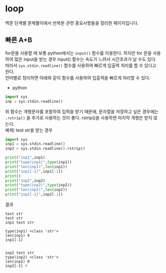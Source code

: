 # loop
백준 단계별 문제풀이에서 반복문 관련 중요사항들을 정리한 페이지입니다.

## 빠른 A+B
for문을 사용할 때 보통 python에서는 `input()` 함수를 이용한다. 하지만 for 문을 사용하여 많은 input을 받는 경우 input() 함수는 속도가 느려서 시간초과가 날 수도 있다. 따라서 `sys.stdin.readline()` 함수를 사용하여 빠르게 입출력 처리를 할 수 있다고 한다. \
언어별로 정리하면 아래와 같이 함수를 사용하여 입출력을 빠르게 처리할 수 있다.
* python
```py
import sys
inp = sys.stdin.readline()
```
위 함수는 개행문자를 포함하여 입력을 받기 때문에, 문자열을 저장하고 싶은 경우에는 `.rstrip()` 을 추가로 사용하는 것이 좋다. rstrip()을 사용하면 마지막 개행은 받지 않는다.\
예제) test str을 받는 경우
```py
import sys
inp1 = sys.stdin.readline()
inp2 = sys.stdin.readline().rstrip()

print("inp1",inp1)
print("type(inp1)",type(inp1))
print("len(inp1)",len(inp1))
print("inp1[-1]",inp1[-1])
print()
print("inp2",inp2)
print("type(inp2)",type(inp2))
print("len(inp2)",len(inp2))
print("inp2[-1]",inp2[-1])
```
결과
```
test str
test str
inp1 test str

type(inp1) <class 'str'>
len(inp1) 9
inp1[-1]


inp2 test str
type(inp2) <class 'str'>
len(inp2) 8
inp2[-1] r
```
